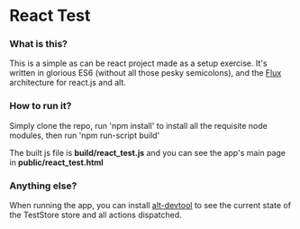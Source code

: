 # React Test

### What is this?

This is a simple as can be react project made as a setup exercise.
It's written in glorious ES6 (without all those pesky semicolons), and the [Flux](https://facebook.github.io/flux/docs/overview.html) architecture for react.js and alt.

### How to run it?

Simply clone the repo, run 'npm install' to install all the requisite node modules, then run 'npm run-script build'

The built js file is **build/react_test.js** and you can see the app's main page in **public/react_test.html**

### Anything else?

When running the app, you can install [alt-devtool](https://github.com/goatslacker/alt-devtool) to see the current state of the TestStore store and all actions dispatched.